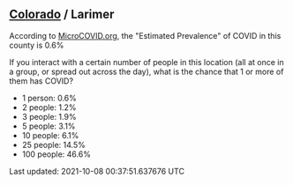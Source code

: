
## [Colorado](/united-states/colorado) / Larimer

According to [MicroCOVID.org](http://microcovid.org),
the "Estimated Prevalence" of COVID in this county is 0.6%

If you interact with a certain number of people in this location
(all at once in a group, or spread out across the day), what is the chance that
1 or more of them has COVID?

- 1 person: 0.6%
- 2 people: 1.2%
- 3 people: 1.9%
- 5 people: 3.1%
- 10 people: 6.1%
- 25 people: 14.5%
- 100 people: 46.6%

Last updated: 2021-10-08 00:37:51.637676 UTC
